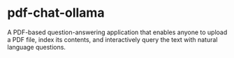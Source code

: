# pdf-chat-ollama
A PDF-based question-answering application that enables anyone to upload a PDF file, index its contents, and interactively query the text with natural language questions.
